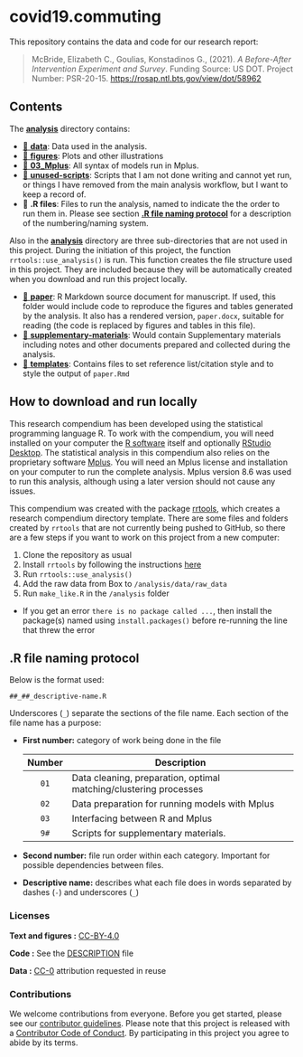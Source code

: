 
<!-- README.md is generated from README.Rmd. Please edit that file -->

# covid19.commuting

This repository contains the data and code for our research report:

> McBride, Elizabeth C., Goulias, Konstadinos G., (2021). *A
> Before-After Intervention Experiment and Survey*. Funding Source: US
> DOT. Project Number: PSR-20-15.
> <https://rosap.ntl.bts.gov/view/dot/58962>

## Contents

The [**analysis**](/analysis) directory contains:

-   [:file_folder: **data**](/analysis/data): Data used in the analysis.
-   [:file_folder: **figures**](/analysis/figures): Plots and other
    illustrations
-   [:file_folder: **03_Mplus**](/analysis/03_Mplus): All syntax of
    models run in Mplus.
-   [:file_folder: **unused-scripts**](/analysis/unused-scripts):
    Scripts that I am not done writing and cannot yet run, or things I
    have removed from the main analysis workflow, but I want to keep a
    record of.
-   :scroll: **.R files**: Files to run the analysis, named to indicate
    the the order to run them in. Please see section [**.R file naming
    protocol**](https://github.com/e-mcbride/covid19.commuting#r-file-naming-protocol)
    for a description of the numbering/naming system.

Also in the [**analysis**](/analysis) directory are three
sub-directories that are not used in this project. During the initiation
of this project, the function `rrtools::use_analysis()` is run. This
function creates the file structure used in this project. They are
included because they will be automatically created when you download
and run this project locally.

-   [:file_folder: **paper**](/analysis/paper): R Markdown source
    document for manuscript. If used, this folder would include code to
    reproduce the figures and tables generated by the analysis. It also
    has a rendered version, `paper.docx`, suitable for reading (the code
    is replaced by figures and tables in this file).
-   [:file_folder:
    **supplementary-materials**](/analysis/supplementary-materials):
    Would contain Supplementary materials including notes and other
    documents prepared and collected during the analysis.
-   [:file_folder: **templates**](/analysis/templates): Contains files
    to set reference list/citation style and to style the output of
    `paper.Rmd`

## How to download and run locally

This research compendium has been developed using the statistical
programming language R. To work with the compendium, you will need
installed on your computer the [R
software](https://cloud.r-project.org/) itself and optionally [RStudio
Desktop](https://rstudio.com/products/rstudio/download/). The
statistical analysis in this compendium also relies on the proprietary
software [Mplus](https://www.statmodel.com/). You will need an Mplus
license and installation on your computer to run the complete analysis.
Mplus version 8.6 was used to run this analysis, although using a later
version should not cause any issues.

This compendium was created with the package
[rrtools](https://github.com/benmarwick/rrtools), which creates a
research compendium directory template. There are some files and folders
created by `rrtools` that are not currently being pushed to GitHub, so
there are a few steps if you want to work on this project from a new
computer:

1.  Clone the repository as usual
2.  Install `rrtools` by following the instructions
    [here](https://github.com/benmarwick/rrtools)
3.  Run `rrtools::use_analysis()`
4.  Add the raw data from Box to `/analysis/data/raw_data`
5.  Run `make_like.R` in the `/analysis` folder

-   If you get an error `there is no package called ...`, then install
    the package(s) named using `install.packages()` before re-running
    the line that threw the error

## .R file naming protocol

Below is the format used:

    ##_##_descriptive-name.R

Underscores (`_`) separate the sections of the file name. Each section
of the file name has a purpose:

-   **First number:** category of work being done in the file

    | Number | Description                                                       |
    |:------:|-------------------------------------------------------------------|
    |  `01`  | Data cleaning, preparation, optimal matching/clustering processes |
    |  `02`  | Data preparation for running models with Mplus                    |
    |  `03`  | Interfacing between R and Mplus                                   |
    |  `9#`  | Scripts for supplementary materials.                              |

-   **Second number:** file run order within each category. Important
    for possible dependencies between files.

-   **Descriptive name:** describes what each file does in words
    separated by dashes (`-`) and underscores (`_`)

### Licenses

**Text and figures :**
[CC-BY-4.0](http://creativecommons.org/licenses/by/4.0/)

**Code :** See the [DESCRIPTION](DESCRIPTION) file

**Data :** [CC-0](http://creativecommons.org/publicdomain/zero/1.0/)
attribution requested in reuse

### Contributions

We welcome contributions from everyone. Before you get started, please
see our [contributor guidelines](CONTRIBUTING.md). Please note that this
project is released with a [Contributor Code of Conduct](CONDUCT.md). By
participating in this project you agree to abide by its terms.

<!-- ### Personal To Do List -->
<!-- Checklist -->
<!-- * :black_square_button: make csv-to-rds function (roxygen and stuff) -->
<!-- * :black_square_button: Fix Excel import issue, replace raw data files -->
<!-- * :black_square_button: Make the cleanup into a function (so it can be applied to different raw data downloads) -->
<!-- Legend -->
<!-- * :white_check_mark: complete  -->
<!-- * :black_square_button: incomplete -->
<!-- ### Personal Notes -->
<!-- * If I get to do another round of this survey, then I might make some changes to the format -->
<!--   + I would put the question 'Please mark any means of transportation you use to get to work, school, shopping, or any other places you need to visit...' before any other mode questions and have it eliminate the other modes from future questions about modes for the respondents so they don't have to do it repeatedly -->
